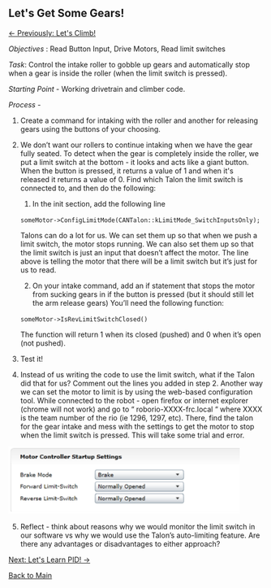 ## Let's Get Some Gears!
[<- Previously: Let's Climb!](LLClimb.md)

*Objectives* : Read Button Input, Drive Motors, Read limit switches

*Task*: Control the intake roller to gobble up gears and automatically stop when a gear is inside the roller (when the limit switch is pressed).

*Starting Point* - Working drivetrain and climber code.

*Process* -

1. Create a command for intaking with the roller and another for releasing gears using the buttons of your choosing.


2. We don’t want our rollers to continue intaking when we have the gear fully seated. To detect when the gear is completely inside the roller, we put a limit switch at the bottom - it looks and acts like a giant button. When the button is pressed, it returns a value of 1 and when it's released it returns a value of 0. Find which Talon the limit switch is connected to, and then do the following:

    1. In the init section, add the following line

    ```` someMotor->ConfigLimitMode(CANTalon::kLimitMode_SwitchInputsOnly); ````

    Talons can do a lot for us. We can set them up so that when we push a limit switch, the motor stops running. We can also set them up  so that the limit switch is just an input that doesn’t affect the motor. The line above is telling the motor that there will be a limit switch but it’s just for us to read.
    
     2. On your intake command, add an if statement that stops the motor from sucking gears in if the button is pressed (but it should still let the arm release gears) You’ll need the following function:

    ```` someMotor->IsRevLimitSwitchClosed() ````

    The function will return 1 when its closed (pushed) and 0 when it’s open (not pushed). 


3. Test it! 


4. Instead of us writing the code to use the limit switch, what if the Talon did that for us? Comment out the lines you added in step 2. Another way we can set the motor to limit is by using the web-based configuration tool. While connected to the robot - open firefox or internet explorer (chrome will not work) and go to “ roborio-XXXX-frc.local “ where XXXX is the team number of the rio (ie 1296, 1297, etc). There, find the talon for the gear intake and mess with the settings to get the motor to stop when the limit switch is pressed. This will take some trial and error.

![IMAGE](/Images/talonlimit.PNG)

5. Reflect - think about reasons why we would monitor the limit switch in our software vs why we would use the Talon’s auto-limiting feature. Are there any advantages or disadvantages to either approach? 

[Next: Let's Learn PID! ->](LLpid.md)

[Back to Main](../README.md)

